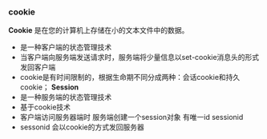 ### cookie
**Cookie** 是在您的计算机上存储在小的文本文件中的数据。
- 是一种客户端的状态管理技术
- 当客户端向服务端发送请求时，服务端将少量信息以set-cookie消息头的形式发回客户端
- cookie是有时间限制的，根据生命期不同分成两种：会话cookie和持久cookie；
**Session**
- 是一种服务端的状态管理技术
- 基于cookie技术
- 客户端访问服务器端时 服务端创建一个session对象 有唯一id sessionid
- sessonid 会以cookie的方式发回服务器
